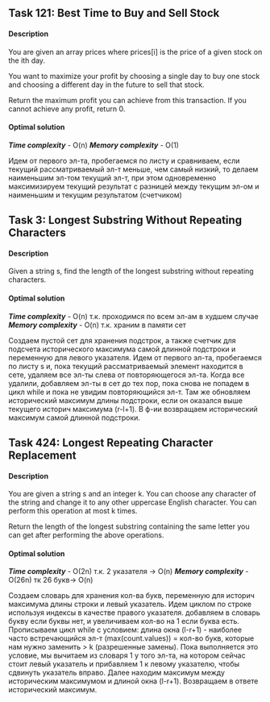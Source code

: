 ## Task 121: Best Time to Buy and Sell Stock

#### Description

You are given an array prices where prices[i] is the price of a given stock on the ith day.

You want to maximize your profit by choosing a single day to buy one stock and choosing 
a different day in the future to sell that stock.

Return the maximum profit you can achieve from this transaction. 
If you cannot achieve any profit, return 0.

#### Optimal solution
***Time complexity***  - O(n)
***Memory complexity*** - O(1)

Идем от первого эл-та, пробегаемся по листу и сравниваем, если текущий рассматриваемый эл-т меньше,
чем самый низкий, то делаем наименьшим эл-том текущий эл-т, при этом одновременно 
максимизируем текущий результат с разницей между текущим эл-ом и наименьшим 
и текущим результатом (счетчиком)


## Task 3: Longest Substring Without Repeating Characters 

#### Description

Given a string s, find the length of the longest
substring
without repeating characters.


#### Optimal solution
***Time complexity***  - O(n) т.к. проходимся по всем эл-ам в худшем случае
***Memory complexity*** - O(n) т.к. храним в памяти сет

Создаем пустой сет для хранения подстрок, а также счетчик для подсчета исторического максимума 
самой длинной подстроки и переменную для левого указателя. Идем от первого эл-та, 
пробегаемся по листу s и, пока текущий рассматриваемый элемент находится в сете, 
удаляем все эл-ты слева от повторяющегося эл-та. Когда все удалили, добавляем эл-ты в сет 
до тех пор, пока снова не попадем в цикл while и пока не увидим повторяющийся эл-т. Там же 
обновляем исторический максимум длины подстроки, если он оказался выше текущего историч максимума 
(r-l+1). В ф-ии возвращаем исторический максимум самой длинной подстроки.


## Task 424: Longest Repeating Character Replacement

#### Description

You are given a string s and an integer k. You can choose any character of the string 
and change it to any other uppercase English character. You can perform this operation at most 
k times.

Return the length of the longest substring containing the same letter you can get after 
performing the above operations.


#### Optimal solution
***Time complexity***  - O(2n) т.к. 2 указателя -> O(n)
***Memory complexity*** - O(26n) тк 26 букв-> O(n)

Создаем словарь для хранения кол-ва букв, переменную для историч максимума длины строки 
и левый указатель. Идем циклом по строке используя индексы в качестве правого указателя. 
добавляем в словарь букву если буквы нет, и увеличиваем кол-во на 1 если буква есть. 
Прописываем цикл while с условием:
длина окна (l-r+1) - наиболее часто встречающийся эл-т (max(count.values))
= кол-во букв, которые нам нужно заменить > k (разрешенные замены). 
Пока выполняется это условие, мы вычитаем из словаря 1 у того эл-та, на котором сейчас 
стоит левый указатель и прибавляем 1 к левому указателю, чтобы сдвинуть указатель вправо. 
Далее находим максимум между историческим максимумом и длиной окна (l-r+1).
Возвращаем в ответе исторический максимум.
